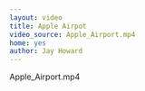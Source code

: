 ```yaml
---
layout: video
title: Apple Airpot
video_source: Apple_Airport.mp4
home: yes
author: Jay Howard
---
```

Apple_Airport.mp4
